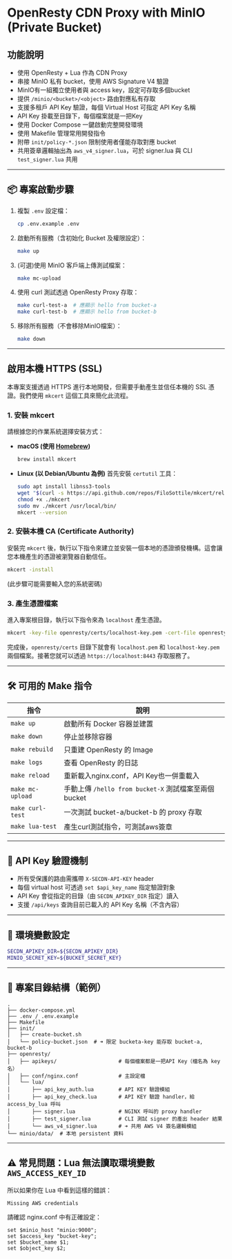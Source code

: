 # OpenResty CDN Proxy with MinIO (Private Bucket)

## 功能說明

- 使用 OpenResty + Lua 作為 CDN Proxy
- 串接 MinIO 私有 bucket，使用 AWS Signature V4 驗證
- MinIO有一組獨立使用者與 access key，設定可存取多個bucket
- 提供 `/minio/<bucket>/<object>` 路由對應私有存取
- 支援多租戶 API Key 驗證，每個 Virtual Host 可指定 API Key 名稱
- API Key 掛載至目錄下，每個檔案就是一把Key
- 使用 Docker Compose 一鍵啟動完整開發環境
- 使用 Makefile 管理常用開發指令
- 附帶 `init/policy-*.json` 限制使用者僅能存取對應 bucket
- 共用簽章邏輯抽出為 `aws_v4_signer.lua`，可於 signer.lua 與 CLI `test_signer.lua` 共用

---

## 📦 專案啟動步驟

1. 複製 `.env` 設定檔：
    ```bash
    cp .env.example .env
    ```

2. 啟動所有服務（含初始化 Bucket 及權限設定）：
    ```bash
    make up
    ```
3. (可選)使用 MinIO 客戶端上傳測試檔案：
    ```bash
    make mc-upload
    ```

4. 使用 curl 測試透過 OpenResty Proxy 存取：
    ```bash
    make curl-test-a  # 應顯示 hello from bucket-a
    make curl-test-b  # 應顯示 hello from bucket-b
    ```

5. 移除所有服務（不會移除MinIO檔案）：
    ```bash
    make down
    ```
---

## 啟用本機 HTTPS (SSL)

本專案支援透過 HTTPS 進行本地開發，但需要手動產生並信任本機的 SSL 憑證。我們使用 `mkcert` 這個工具來簡化此流程。

### 1. 安裝 mkcert

請根據您的作業系統選擇安裝方式：

- **macOS (使用 [Homebrew](https://brew.sh/))**
  ```bash
  brew install mkcert
  ```

- **Linux (以 Debian/Ubuntu 為例)**
  首先安裝 `certutil` 工具：
  ```bash
  sudo apt install libnss3-tools
  wget "$(curl -s https://api.github.com/repos/FiloSottile/mkcert/releases/latest | grep browser_download_url | grep 'linux-amd64' | cut -d '"' -f 4)" -O mkcert
  chmod +x ./mkcert
  sudo mv ./mkcert /usr/local/bin/
  mkcert --version
  ```

### 2. 安裝本機 CA (Certificate Authority)

安裝完 `mkcert` 後，執行以下指令來建立並安裝一個本地的憑證頒發機構。這會讓您本機產生的憑證被瀏覽器自動信任。

```bash
mkcert -install
```
(此步驟可能需要輸入您的系統密碼)

### 3. 產生憑證檔案

進入專案根目錄，執行以下指令來為 `localhost` 產生憑證。

```bash
mkcert -key-file openresty/certs/localhost-key.pem -cert-file openresty/certs/localhost.pem localhost 127.0.0.1 ::1
```

完成後，`openresty/certs` 目錄下就會有 `localhost.pem` 和 `localhost-key.pem` 兩個檔案。接著您就可以透過 `https://localhost:8443` 存取服務了。

---

## 🛠 可用的 Make 指令

| 指令             | 說明 |
|------------------|------|
| `make up`        | 啟動所有 Docker 容器並建置 |
| `make down`      | 停止並移除容器 |
| `make rebuild`   | 只重建 OpenResty 的 Image |
| `make logs`      | 查看 OpenResty 的日誌 |
| `make reload`    | 重新載入nginx.conf，API Key也一併重載入 |
| `make mc-upload` | 手動上傳 `/hello from bucket-X` 測試檔案至兩個 bucket |
| `make curl-test` | 一次測試 bucket-a/bucket-b 的 proxy 存取 |
| `make lua-test`  | 產生curl測試指令，可測試aws簽章 |

---

## 🔐 API Key 驗證機制

- 所有受保護的路由需攜帶 `X-SECDN-API-KEY` header
- 每個 virtual host 可透過 `set $api_key_name` 指定驗證對象
- API Key 會從指定的目錄（由 `SECDN_APIKEY_DIR` 指定）讀入
- 支援 `/api/keys` 查詢目前已載入的 API Key 名稱（不含內容）
---

## 📂 環境變數設定

```bash
SECDN_APIKEY_DIR=${SECDN_APIKEY_DIR}
MINIO_SECRET_KEY=${BUCKET_SECRET_KEY}
```

---

## 📁 專案目錄結構（範例）

```
.
├── docker-compose.yml
├── .env / .env.example
├── Makefile
├── init/
│   ├── create-bucket.sh
│   └── policy-bucket.json  # ➜ 限定 bucketa-key 能存取 bucket-a, bucket-b
├── openresty/
│   ├── apikeys/                    # 每個檔案都是一把API Key（檔名為 key 名）
│   ├── conf/nginx.conf             # 主設定檔
│   └── lua/
│       ├── api_key_auth.lua        # API KEY 驗證模組
│       ├── api_key_check.lua       # API KEY 驗證 handler，給 access_by_lua 呼叫
│       ├── signer.lua              # NGINX 呼叫的 proxy handler
│       ├── test_signer.lua         # CLI 測試 signer 的產出 header 結果
│       └── aws_v4_signer.lua       # ➜ 共用 AWS V4 簽名邏輯模組
└── minio/data/  # 本地 persistent 資料
```

---
## ⚠️ 常見問題：Lua 無法讀取環境變數 `AWS_ACCESS_KEY_ID`

所以如果你在 Lua 中看到這樣的錯誤：

```
Missing AWS credentials
```
請確認 nginx.conf 中有正確設定：

```nginx
set $minio_host "minio:9000";
set $access_key "bucket-key";
set $bucket_name $1;
set $object_key $2;
```
